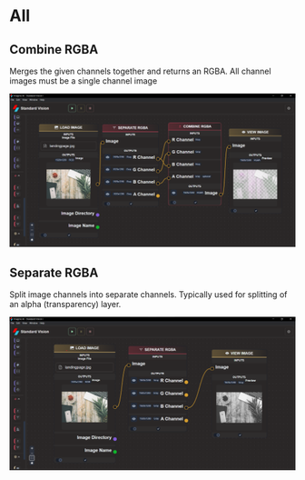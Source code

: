# **All**

## Combine RGBA

Merges the given channels together and returns an RGBA. All channel images must be a single channel image

![logo](_media/ChannelsAll/Combine%20RGBA.png)

## Separate RGBA

Split image channels into separate channels. Typically used for splitting of an alpha (transparency) layer.

![logo](_media/ChannelsAll/Seperate%20RGBA.png)
